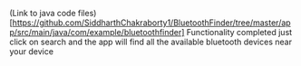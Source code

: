 (Link to java code files)[https://github.com/SiddharthChakraborty1/BluetoothFinder/tree/master/app/src/main/java/com/example/bluetoothfinder]
Functionality completed
just click on search and the app will find
all the available bluetooth devices near your device

